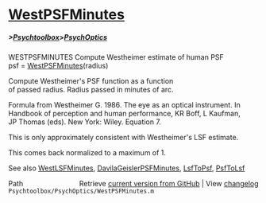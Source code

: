 # [WestPSFMinutes](WestPSFMinutes)
##### >[Psychtoolbox](Psychtoolbox)>[PsychOptics](PsychOptics)

WESTPSFMINUTES  Compute Westheimer estimate of human PSF  
   psf = [WestPSFMinutes](WestPSFMinutes)(radius)  
  
   Compute Westheimer's PSF function as a function  
   of passed radius.  Radius passed in minutes of arc.  
  
   Formula from Westheimer G. 1986. The eye as an optical instrument.  In  
   Handbook of perception and human performance, KR Boff, L Kaufman,  
   JP Thomas (eds). New York: Wiley.  Equation 7.  
  
   This is only approximately consistent with Westheimer's LSF estimate.  
  
   This comes back normalized to a maximum of 1.  
  
   See also [WestLSFMinutes](WestLSFMinutes), [DavilaGeislerPSFMinutes](DavilaGeislerPSFMinutes), [LsfToPsf](LsfToPsf), [PsfToLsf](PsfToLsf)  




<div class="code_header" style="text-align:right;">
  <span style="float:left;">Path&nbsp;&nbsp;</span> <span class="counter">Retrieve <a href=
  "https://raw.github.com/Psychtoolbox-3/Psychtoolbox-3/beta/Psychtoolbox/PsychOptics/WestPSFMinutes.m">current version from GitHub</a> | View <a href=
  "https://github.com/Psychtoolbox-3/Psychtoolbox-3/commits/beta/Psychtoolbox/PsychOptics/WestPSFMinutes.m">changelog</a></span>
</div>
<div class="code">
  <code>Psychtoolbox/PsychOptics/WestPSFMinutes.m</code>
</div>

